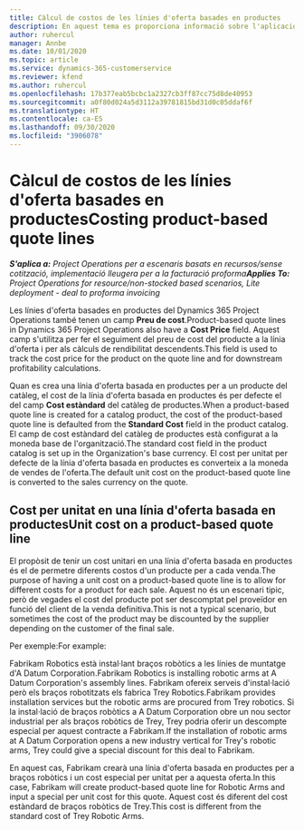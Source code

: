```yaml
---
title: Càlcul de costos de les línies d'oferta basades en productes
description: En aquest tema es proporciona informació sobre l'aplicació d'un preu de cost a una línia d'oferta basada en productes.
author: ruhercul
manager: Annbe
ms.date: 10/01/2020
ms.topic: article
ms.service: dynamics-365-customerservice
ms.reviewer: kfend
ms.author: ruhercul
ms.openlocfilehash: 17b377eab5bcbc1a2327cb3ff87cc75d8de40953
ms.sourcegitcommit: a0f80d024a5d3112a39781815bd31d0c05ddaf6f
ms.translationtype: HT
ms.contentlocale: ca-ES
ms.lasthandoff: 09/30/2020
ms.locfileid: "3906078"
---
```

# <a name="costing-product-based-quote-lines"></a><span data-ttu-id="dbdfb-103">Càlcul de costos de les línies d'oferta basades en productes</span><span class="sxs-lookup"><span data-stu-id="dbdfb-103">Costing product-based quote lines</span></span>

<span data-ttu-id="dbdfb-104">_**S'aplica a:** Project Operations per a escenaris basats en recursos/sense cotització, implementació lleugera per a la facturació proforma_</span><span class="sxs-lookup"><span data-stu-id="dbdfb-104">_**Applies To:** Project Operations for resource/non-stocked based scenarios, Lite deployment - deal to proforma invoicing_</span></span>


<span data-ttu-id="dbdfb-105">Les línies d'oferta basades en productes del Dynamics 365 Project Operations també tenen un camp **Preu de cost**.</span><span class="sxs-lookup"><span data-stu-id="dbdfb-105">Product-based quote lines in Dynamics 365 Project Operations also have a **Cost Price** field.</span></span> <span data-ttu-id="dbdfb-106">Aquest camp s'utilitza per fer el seguiment del preu de cost del producte a la línia d'oferta i per als càlculs de rendibilitat descendents.</span><span class="sxs-lookup"><span data-stu-id="dbdfb-106">This field is used to track the cost price for the product on the quote line and for downstream profitability calculations.</span></span>

<span data-ttu-id="dbdfb-107">Quan es crea una línia d'oferta basada en productes per a un producte del catàleg, el cost de la línia d'oferta basada en productes és per defecte el del camp **Cost estàndard** del catàleg de productes.</span><span class="sxs-lookup"><span data-stu-id="dbdfb-107">When a product-based quote line is created for a catalog product, the cost of the product-based quote line is defaulted from the **Standard Cost** field in the product catalog.</span></span> <span data-ttu-id="dbdfb-108">El camp de cost estàndard del catàleg de productes està configurat a la moneda base de l'organització.</span><span class="sxs-lookup"><span data-stu-id="dbdfb-108">The standard cost field in the product catalog is set up in the Organization's base currency.</span></span> <span data-ttu-id="dbdfb-109">El cost per unitat per defecte de la línia d'oferta basada en productes es converteix a la moneda de vendes de l'oferta.</span><span class="sxs-lookup"><span data-stu-id="dbdfb-109">The default unit cost on the product-based quote line is converted to the sales currency on the quote.</span></span>

## <a name="unit-cost-on-a-product-based-quote-line"></a><span data-ttu-id="dbdfb-110">Cost per unitat en una línia d'oferta basada en productes</span><span class="sxs-lookup"><span data-stu-id="dbdfb-110">Unit cost on a product-based quote line</span></span>

<span data-ttu-id="dbdfb-111">El propòsit de tenir un cost unitari en una línia d'oferta basada en productes és el de permetre diferents costos d'un producte per a cada venda.</span><span class="sxs-lookup"><span data-stu-id="dbdfb-111">The purpose of having a unit cost on a product-based quote line is to allow for different costs for a product for each sale.</span></span> <span data-ttu-id="dbdfb-112">Aquest no és un escenari tipic, però de vegades el cost del producte pot ser descomptat pel proveïdor en funció del client de la venda definitiva.</span><span class="sxs-lookup"><span data-stu-id="dbdfb-112">This is not a typical scenario, but sometimes the cost of the product may be discounted by the supplier depending on the customer of the final sale.</span></span>

<span data-ttu-id="dbdfb-113">Per exemple:</span><span class="sxs-lookup"><span data-stu-id="dbdfb-113">For example:</span></span>

<span data-ttu-id="dbdfb-114">Fabrikam Robotics està instal·lant braços robòtics a les línies de muntatge d'A Datum Corporation.</span><span class="sxs-lookup"><span data-stu-id="dbdfb-114">Fabrikam Robotics is installing robotic arms at A Datum Corporation's assembly lines.</span></span> <span data-ttu-id="dbdfb-115">Fabrikam ofereix serveis d'instal·lació però els braços robotitzats els fabrica Trey Robotics.</span><span class="sxs-lookup"><span data-stu-id="dbdfb-115">Fabrikam provides installation services but the robotic arms are procured from Trey robotics.</span></span> <span data-ttu-id="dbdfb-116">Si la instal·lació de braços robòtics a A Datum Corporation obre un nou sector industrial per als braços robòtics de Trey, Trey podria oferir un descompte especial per aquest contracte a Fabrikam.</span><span class="sxs-lookup"><span data-stu-id="dbdfb-116">If the installation of robotic arms at A Datum Corporation opens a new industry vertical for Trey's robotic arms, Trey could give a special discount for this deal to Fabrikam.</span></span>

<span data-ttu-id="dbdfb-117">En aquest cas, Fabrikam crearà una línia d'oferta basada en productes per a braços robòtics i un cost especial per unitat per a aquesta oferta.</span><span class="sxs-lookup"><span data-stu-id="dbdfb-117">In this case, Fabrikam will create product-based quote line for Robotic Arms and input a special per unit cost for this quote.</span></span> <span data-ttu-id="dbdfb-118">Aquest cost és diferent del cost estàndard de braços robòtics de Trey.</span><span class="sxs-lookup"><span data-stu-id="dbdfb-118">This cost is different from the standard cost of Trey Robotic Arms.</span></span>
